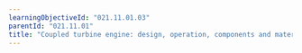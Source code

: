 ```yaml
---
learningObjectiveId: "021.11.01.03"
parentId: "021.11.01"
title: "Coupled turbine engine: design, operation, components and materials"
---
```

